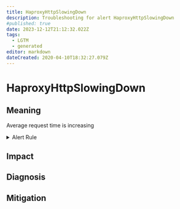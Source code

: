 ```yaml
---
title: HaproxyHttpSlowingDown
description: Troubleshooting for alert HaproxyHttpSlowingDown
#published: true
date: 2023-12-12T21:12:32.022Z
tags: 
  - LGTM
  - generated
editor: markdown
dateCreated: 2020-04-10T18:32:27.079Z
---
```


# HaproxyHttpSlowingDown

## Meaning
[//]: # "Short paragraph that explains what the alert means"
Average request time is increasing

<details>
  <summary>Alert Rule</summary>

{{% rule "haproxy/haproxy-exporter-v1.yml" "HaproxyHttpSlowingDown" %}}

{{% comment %}}

```yaml
alert: HaproxyHttpSlowingDown
expr: avg by (backend) (haproxy_backend_http_total_time_average_seconds) > 1
for: 1m
labels:
    severity: warning
annotations:
    summary: HAProxy HTTP slowing down (instance {{ $labels.instance }})
    description: |-
        Average request time is increasing
          VALUE = {{ $value }}
          LABELS = {{ $labels }}
    runbook: https://github.com/srerun/prometheus-alerts/blob/main/content/runbooks/haproxy-exporter-v1/HaproxyHttpSlowingDown.md

```

{{% /comment %}}

</details>


## Impact
[//]: # "What could / will happen if the alert is not addressed"



## Diagnosis
[//]: # "Steps to take to identify the cause of the problem"



## Mitigation
[//]: # "The steps necessary to resolve the alert"
